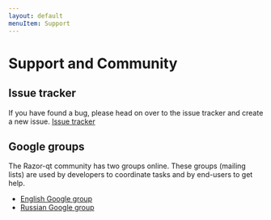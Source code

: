 ```yaml
---
layout: default
menuItem: Support
---
```


Support and Community
=====================

Issue tracker
-------------
If you have found a bug, please head on over to the issue tracker and create a new issue. [Issue tracker](https://github.com/Razor-qt/razor-qt/issues?sort=created&direction=desc&state=open)


Google groups
-------------

The Razor-qt community has two groups online. These groups (mailing lists) are used by developers to coordinate tasks and by end-users to get help.

 * [English Google group](http://groups.google.com/group/razor-qt)
 * [Russian Google group](http://groups.google.com/group/razor-qt-ru)

